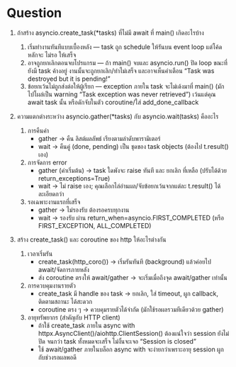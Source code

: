 # Question
1. ถ้าสร้าง asyncio.create_task(*tasks) ที่ไม่มี await ที่ main() เกิดอะไรบ้าง
   1. เริ่มทำงานทันทีแบบเบื้องหลัง — task ถูก schedule ให้รันบน event loop แต่โค้ดหลักจะ ไม่รอ ให้เสร็จ
   2. อาจถูกยกเลิกตอนจบโปรแกรม — ถ้า main() จบและ asyncio.run() ปิด loop ขณะที่ยังมี task ค้างอยู่ งานนั้นจะถูกยกเลิก/ทำไม่เสร็จ และอาจเห็นคำเตือน “Task was destroyed but it is pending!”
   3. ข้อยกเว้นไม่ถูกส่งต่อให้ผู้เรียก — exception ภายใน task จะไม่เด้งมาที่ main() (มักไปโผล่เป็น warning “Task exception was never retrieved”) เว้นแต่คุณ await task นั้น หรือดักจับในตัว coroutine/ใส่ add_done_callback

2. ความแตกต่างระหว่าง asyncio.gather(*tasks) กับ asyncio.wait(tasks) คืออะไร
   1. การคืนค่า
      - gather → คืน ลิสต์ผลลัพธ์ เรียงตามลำดับพารามิเตอร์
      - wait → คืนคู่ (done, pending) เป็น ชุดของ task objects (ต้องไป t.result() เอง)
   2. การจัดการ error
      - gather (ค่าเริ่มต้น) → task ใดพังจะ raise ทันที และ ยกเลิก ที่เหลือ (ปรับได้ด้วย return_exceptions=True)
      - wait → ไม่ raise เอง; คุณเลือกไล่อ่านผล/จับข้อยกเว้นจากแต่ละ t.result() ได้ละเอียดกว่า
   3. รอเฉพาะงานแรกที่เสร็จ
      - gather → ไม่รองรับ ต้องรอครบทุกงาน
      - wait → รองรับ ผ่าน return_when=asyncio.FIRST_COMPLETED (หรือ FIRST_EXCEPTION, ALL_COMPLETED)

3. สร้าง create_task() และ coroutine ของ http ให้อะไรต่างกัน
   1. เวลาเริ่มรัน
      - create_task(http_coro()) → เริ่มรันทันที (background) แล้วค่อยไป await/จัดการภายหลัง
      - ส่ง coroutine ตรงให้ await/gather → จะเริ่มเมื่อถึงจุด await/gather เท่านั้น
   2. การควบคุมงานรายตัว
      - create_task มี handle ของ task → ยกเลิก, ใส่ timeout, ผูก callback, ติดตามสถานะ ได้สะดวก
      - coroutine ตรง ๆ → ควบคุมรายตัวได้จำกัด (มักใช้รอผลรวมทีเดียวด้วย gather)
   3. อายุทรัพยากร (สำคัญกับ HTTP client)
      - ถ้าใช้ create_task ภายใน async with httpx.AsyncClient()/aiohttp.ClientSession() ต้องแน่ใจว่า session ยังไม่ปิด จนกว่า task ทั้งหมดจะเสร็จ ไม่งั้นจะเจอ “Session is closed”
      - ใช้ await/gather ภายในบล็อก async with จะง่ายกว่าเพราะอายุ session ผูกกับช่วงรอผลพอดี

